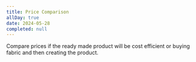```yaml
---
title: Price Comparison
allDay: true
date: 2024-05-28
completed: null
---
```

Compare prices if the ready made product will be cost efficient or buying fabric and then creating the product.